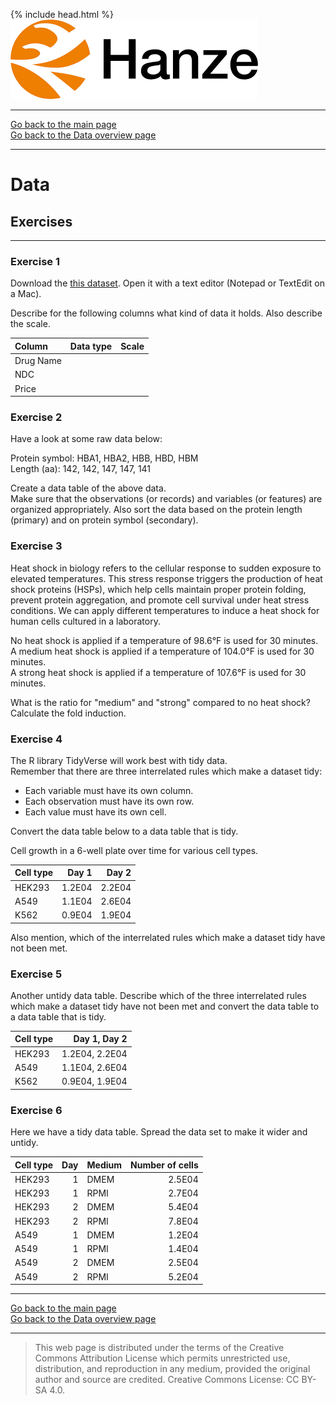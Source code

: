 {% include head.html %}
![Hanze](../hanze/hanze.png)

---

[Go back to the main page](../index.md)  
[Go back to the Data overview page](../data/data_01_index.md)  

---


# Data

## Exercises

---

### Exercise 1

Download the [this dataset](https://www.kaggle.com/datasets/anoopjohny/comprehensive-drug-information-dataset).
Open it with a text editor (Notepad or TextEdit on a Mac).  

Describe for the following columns what kind of data it holds. Also describe the scale.  

|Column           |Data type       |Scale            |
|:----------------|:---------------|:----------------|
|Drug Name        |                |                 |
|NDC              |                |                 |
|Price            |                |                 |


### Exercise 2

Have a look at some raw data below:

Protein symbol: HBA1, HBA2, HBB, HBD, HBM  
Length (aa): 142, 142, 147, 147, 141  

Create a data table of the above data.  
Make sure that the observations (or records) and variables (or features) are organized appropriately. Also sort the data based on the protein length (primary) and on protein symbol (secondary).  

### Exercise 3

Heat shock in biology refers to the cellular response to sudden exposure to elevated temperatures. This stress response triggers the production of heat shock proteins (HSPs), which help cells maintain proper protein folding, prevent protein aggregation, and promote cell survival under heat stress conditions. We can apply different temperatures to induce a heat shock for human cells cultured in a laboratory.  

No heat shock is applied if a temperature of 98.6°F is used for 30 minutes.  
A medium heat shock is applied if a temperature of 104.0°F is used for 30 minutes.  
A strong heat shock is applied if a temperature of 107.6°F is used for 30 minutes.  

What is the ratio for "medium" and "strong" compared to no heat shock?  
Calculate the fold induction.  

### Exercise 4

The R library TidyVerse will work best with tidy data.  
Remember that there are three interrelated rules which make a dataset tidy:  
- Each variable must have its own column.  
- Each observation must have its own row.  
- Each value must have its own cell.  

Convert the data table below to a data table that is tidy.  

Cell growth in a 6-well plate over time for various cell types.  

|Cell type      |Day 1  |Day 2  |
|:--------------|------:|------:|
|HEK293         |1.2E04 |2.2E04 |
|A549           |1.1E04 |2.6E04 |
|K562           |0.9E04 |1.9E04 |

Also mention, which of the interrelated rules which make a dataset tidy have not been met.  

### Exercise 5

Another untidy data table. Describe which of the three interrelated rules which make a dataset tidy have not been met and convert the data table to a data table that is tidy.  

|Cell type      |Day 1, Day 2   |
|:--------------|--------------:|
|HEK293         |1.2E04, 2.2E04 |
|A549           |1.1E04, 2.6E04 |
|K562           |0.9E04, 1.9E04 |

### Exercise 6

Here we have a tidy data table. Spread the data set to make it wider and untidy.  

|Cell type      |Day |Medium             |Number of cells |
|:--------------|---:|:------------------|---------------:|
|HEK293         |1   |DMEM               |2.5E04          |
|HEK293         |1   |RPMI               |2.7E04          |
|HEK293         |2   |DMEM               |5.4E04          |
|HEK293         |2   |RPMI               |7.8E04          |
|A549           |1   |DMEM               |1.2E04          |
|A549           |1   |RPMI               |1.4E04          |
|A549           |2   |DMEM               |2.5E04          |
|A549           |2   |RPMI               |5.2E04          |



---

[Go back to the main page](../index.md)  
[Go back to the Data overview page](../data/data_01_index.md)  

---


>This web page is distributed under the terms of the Creative Commons Attribution License which permits unrestricted use, distribution, and reproduction in any medium, provided the original author and source are credited.
>Creative Commons License: CC BY-SA 4.0.

